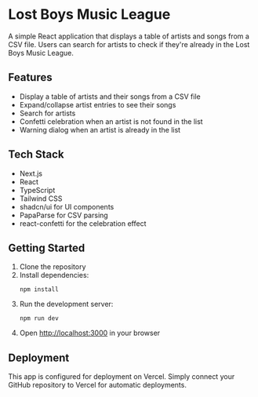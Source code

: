 # Lost Boys Music League

A simple React application that displays a table of artists and songs from a CSV file. Users can search for artists to check if they're already in the Lost Boys Music League.

## Features

- Display a table of artists and their songs from a CSV file
- Expand/collapse artist entries to see their songs
- Search for artists
- Confetti celebration when an artist is not found in the list
- Warning dialog when an artist is already in the list

## Tech Stack

- Next.js
- React
- TypeScript
- Tailwind CSS
- shadcn/ui for UI components
- PapaParse for CSV parsing
- react-confetti for the celebration effect

## Getting Started

1. Clone the repository
2. Install dependencies:
   ```
   npm install
   ```
3. Run the development server:
   ```
   npm run dev
   ```
4. Open [http://localhost:3000](http://localhost:3000) in your browser

## Deployment

This app is configured for deployment on Vercel. Simply connect your GitHub repository to Vercel for automatic deployments.
